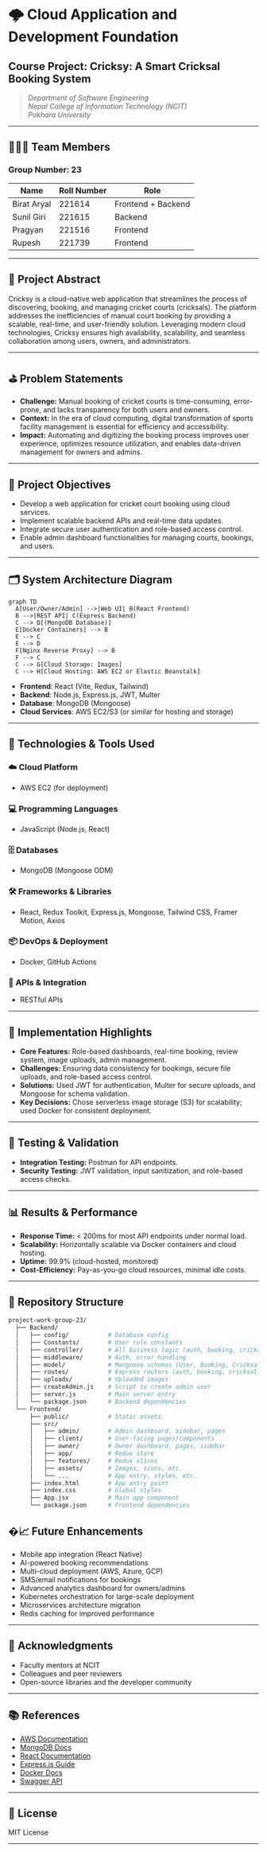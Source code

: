 # 🌩️ Cloud Application and Development Foundation
## Course Project: Cricksy: A Smart Cricksal Booking System

> *Department of Software Engineering*  
> *Nepal College of Information Technology (NCIT)*  
> *Pokhara University*

---

## 🧑‍🤝‍🧑 Team Members
### Group Number: 23
| Name         | Roll Number | Role                |
|--------------|-------------|---------------------|
| Birat Aryal  | 221614      | Frontend + Backend  |
| Sunil Giri   | 221615      | Backend             |
| Pragyan      | 221516      | Frontend            |
| Rupesh       | 221739      | Frontend            |

---

## 📌 Project Abstract

Cricksy is a cloud-native web application that streamlines the process of discovering, booking, and managing cricket courts (cricksals). The platform addresses the inefficiencies of manual court booking by providing a scalable, real-time, and user-friendly solution. Leveraging modern cloud technologies, Cricksy ensures high availability, scalability, and seamless collaboration among users, owners, and administrators.

---

## ⛳ Problem Statements

- **Challenge:** Manual booking of cricket courts is time-consuming, error-prone, and lacks transparency for both users and owners.
- **Context:** In the era of cloud computing, digital transformation of sports facility management is essential for efficiency and accessibility.
- **Impact:** Automating and digitizing the booking process improves user experience, optimizes resource utilization, and enables data-driven management for owners and admins.

---

## 🎯 Project Objectives

- Develop a web application for cricket court booking using cloud services.
- Implement scalable backend APIs and real-time data updates.
- Integrate secure user authentication and role-based access control.
- Enable admin dashboard functionalities for managing courts, bookings, and users.

---


## 🗂️ System Architecture Diagram

```mermaid
graph TD
  A[User/Owner/Admin] -->|Web UI| B(React Frontend)
  B -->|REST API| C(Express Backend)
  C --> D[(MongoDB Database)]
  E[Docker Containers] --> B
  E --> C
  E --> D
  F[Nginx Reverse Proxy] --> B
  F --> C
  C --> G[Cloud Storage: Images]
  C --> H[Cloud Hosting: AWS EC2 or Elastic Beanstalk]
```

- **Frontend**: React (Vite, Redux, Tailwind)  
- **Backend**: Node.js, Express.js, JWT, Multer  
- **Database**: MongoDB (Mongoose)  
- **Cloud Services**: AWS EC2/S3 (or similar for hosting and storage)


---

## 🔧 Technologies & Tools Used

### ☁️ Cloud Platform
- AWS EC2 (for deployment)

### 💻 Programming Languages
- JavaScript (Node.js, React)

### 🗄️ Databases
- MongoDB (Mongoose ODM)

### 🛠️ Frameworks & Libraries
- React, Redux Toolkit, Express.js, Mongoose, Tailwind CSS, Framer Motion, Axios

### 📦 DevOps & Deployment
- Docker, GitHub Actions

### 📡 APIs & Integration
- RESTful APIs

---

## 🚀 Implementation Highlights

- **Core Features:** Role-based dashboards, real-time booking, review system, image uploads, admin management.
- **Challenges:** Ensuring data consistency for bookings, secure file uploads, and role-based access control.
- **Solutions:** Used JWT for authentication, Multer for secure uploads, and Mongoose for schema validation.
- **Key Decisions:** Chose serverless image storage (S3) for scalability; used Docker for consistent deployment.

---

## 🌌 Testing & Validation

- **Integration Testing:** Postman for API endpoints.
- **Security Testing:** JWT validation, input sanitization, and role-based access checks.

---

## 📊 Results & Performance

- **Response Time:** < 200ms for most API endpoints under normal load.
- **Scalability:** Horizontally scalable via Docker containers and cloud hosting.
- **Uptime:** 99.9% (cloud-hosted, monitored)
- **Cost-Efficiency:** Pay-as-you-go cloud resources, minimal idle costs.
---

## 📁 Repository Structure

```bash
project-work-group-23/
  ├── Backend/
  │   ├── config/           # Database config
  │   ├── Constants/        # User role constants
  │   ├── controller/       # All business logic (auth, booking, cricksal, admin, review, profile)
  │   ├── middleware/       # Auth, error handling
  │   ├── model/            # Mongoose schemas (User, Booking, Cricksal, Review)
  │   ├── routes/           # Express routers (auth, booking, cricksal,   admin, review, profile)
  │   ├── uploads/          # Uploaded images
  │   ├── createAdmin.js    # Script to create admin user
  │   ├── server.js         # Main server entry
  │   └── package.json      # Backend dependencies
  └── Frontend/
      ├── public/           # Static assets
      ├── src/
      │   ├── admin/        # Admin dashboard, sidebar, pages
      │   ├── client/       # User-facing pages/components
      │   ├── owner/        # Owner dashboard, pages, sidebar
      │   ├── app/          # Redux store
      │   ├── features/     # Redux slices
      │   ├── assets/       # Images, icons, etc.
      │   └── ...           # App entry, styles, etc.
      ├── index.html        # App entry point
      ├── index.css         # Global styles
      ├── App.jsx           # Main app component
      └── package.json      # Frontend dependencies
```


## �📈 Future Enhancements

- Mobile app integration (React Native)
- AI-powered booking recommendations
- Multi-cloud deployment (AWS, Azure, GCP)
- SMS/email notifications for bookings
- Advanced analytics dashboard for owners/admins
- Kubernetes orchestration for large-scale deployment
- Microservices architecture migration
- Redis caching for improved performance

---

## 🙏 Acknowledgments

- Faculty mentors at NCIT
- Colleagues and peer reviewers
- Open-source libraries and the developer community

---

## 📚 References

- [AWS Documentation](https://docs.aws.amazon.com/)
- [MongoDB Docs](https://docs.mongodb.com/)
- [React Documentation](https://react.dev/)
- [Express.js Guide](https://expressjs.com/)
- [Docker Docs](https://docs.docker.com/)
- [Swagger API](https://swagger.io/)

---

## 🧾 License

MIT License

---
